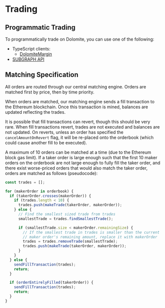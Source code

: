 # Trading

## Programmatic Trading

To programmatically trade on Dolomite, you can use one of the following:

- TypeScript clients:
  - [DolomiteMargin](typescript.md)
- [SUBGRAPH API](api.md)

## Matching Specification

All orders are routed through our central matching engine. Orders are matched first by price, then by time priority.

When orders are matched, our matching engine sends a fill transaction to the Ethereum blockchain. Once this transaction is mined, balances are updated reflecting the trades.

It is possible that fill transactions can revert, though this should be very rare. When fill transactions revert, trades are not executed and balances are not updated. On reverts, unless an order has specified the `cancelAmountOnRevert` flag, it will be re-placed onto the orderbook (which could cause another fill to be executed).

A maximum of 10 orders can be matched at a time (due to the Ethereum block gas limit). If a taker order is large enough such that the first 10 maker orders on the orderbook are not large enough to fully fill the taker order, and there exist worse-priced orders that would also match the taker order, orders are matched as follows (pseudocode):

```javascript
const trades = [];

for (makerOrder in orderbook) {
  if (takerOrder.crosses(makerOrder)) {
    if (trades.length < 10) {
      trades.push(makeTrade(takerOrder, makerOrder));
    } else {
      // Find the smallest sized trade from trades
      smallestTrade = trades.findSmallestTrade();

      if (smallestTrade.size < makerOrder.remainingSize) {
        // If the smallest trade in trades is smaller than the current
        // maker order's remaining amount, replace it with makerOrder
        trades = trades.removeTrade(smallestTrade);
        trades.push(makeTrade(takerOrder, makerOrder));
      }
    }
  } else {
    sendFillTransaction(trades);
    return;
  }

  if (orderEntirelyFilled(takerOrder)) {
    sendFillTransaction(trades);
    return;
  }
}
```
